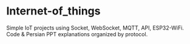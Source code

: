 # Internet-of_things
Simple IoT projects using Socket, WebSocket, MQTT, API, ESP32-WiFi. Code &amp; Persian PPT explanations organized by protocol.
